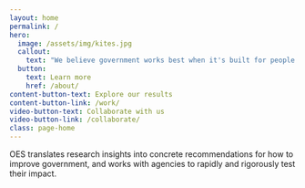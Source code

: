 ```yaml
---
layout: home
permalink: /
hero:
  image: /assets/img/kites.jpg
  callout:
    text: "We believe government works best when it's built for people."
  button:
    text: Learn more
    href: /about/
content-button-text: Explore our results
content-button-link: /work/
video-button-text: Collaborate with us
video-button-link: /collaborate/
class: page-home
---
```

OES translates research insights into concrete recommendations for how to improve government, and works with agencies to rapidly and rigorously test their impact.
